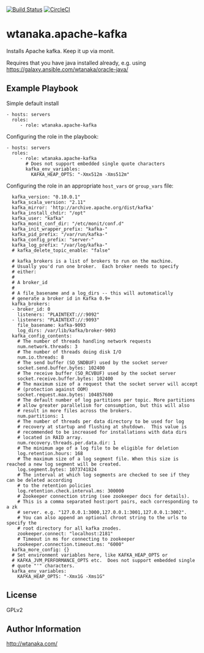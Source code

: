 [![Build Status](https://travis-ci.org/wtanaka/ansible-role-apache-kafka.svg?branch=master)](https://travis-ci.org/wtanaka/ansible-role-apache-kafka)
[![CircleCI](https://circleci.com/gh/wtanaka/ansible-role-apache-kafka.svg?style=svg)](https://circleci.com/gh/wtanaka/ansible-role-apache-kafka)

wtanaka.apache-kafka
====================

Installs Apache kafka.  Keep it up via monit.

Requires that you have java installed already, e.g. using
https://galaxy.ansible.com/wtanaka/oracle-java/

Example Playbook
----------------

Simple default install


    - hosts: servers
      roles:
         - role: wtanaka.apache-kafka

Configuring the role in the playbook:

    - hosts: servers
      roles:
         - role: wtanaka.apache-kafka
           # Does not support embedded single quote characters
           kafka_env_variables:
             KAFKA_HEAP_OPTS: "-Xmx512m -Xms512m"

Configuring the role in an appropriate `host_vars` or `group_vars` file:

      kafka_version: "0.10.0.1"
      kafka_scala_version: "2.11"
      kafka_mirror: 'http://archive.apache.org/dist/kafka'
      kafka_install_chdir: "/opt"
      kafka_user: "kafka"
      kafka_monit_conf_dir: "/etc/monit/conf.d"
      kafka_init_wrapper_prefix: "kafka-"
      kafka_pid_prefix: "/var/run/kafka-"
      kafka_config_prefix: "server-"
      kafka_log_prefix: "/var/log/kafka-"
      # kafka_delete_topic_enable: "false"

      # kafka_brokers is a list of brokers to run on the machine.
      # Usually you'd run one broker.  Each broker needs to specify
      # either:
      #
      # A broker_id
      #
      # A file_basename and a log_dirs -- this will automatically
      # generate a broker id in Kafka 0.9+
      kafka_brokers:
      - broker_id: 0
        listeners: "PLAINTEXT://:9092"
      - listeners: "PLAINTEXT://:9093"
        file_basename: kafka-9093
        log_dirs: /var/lib/kafka/broker-9093
      kafka_config_contents:
        # The number of threads handling network requests
        num.network.threads: 3
        # The number of threads doing disk I/O
        num.io.threads: 8
        # The send buffer (SO_SNDBUF) used by the socket server
        socket.send.buffer.bytes: 102400
        # The receive buffer (SO_RCVBUF) used by the socket server
        socket.receive.buffer.bytes: 102400
        # The maximum size of a request that the socket server will accept
        # (protection against OOM)
        socket.request.max.bytes: 104857600
        # The default number of log partitions per topic. More partitions
        # allow greater parallelism for consumption, but this will also
        # result in more files across the brokers.
        num.partitions: 1
        # The number of threads per data directory to be used for log
        # recovery at startup and flushing at shutdown.  This value is
        # recommended to be increased for installations with data dirs
        # located in RAID array.
        num.recovery.threads.per.data.dir: 1
        # The minimum age of a log file to be eligible for deletion
        log.retention.hours: 168
        # The maximum size of a log segment file. When this size is reached a new log segment will be created.
        log.segment.bytes: 1073741824
        # The interval at which log segments are checked to see if they can be deleted according
        # to the retention policies
        log.retention.check.interval.ms: 300000
        # Zookeeper connection string (see zookeeper docs for details).
        # This is a comma separated host:port pairs, each corresponding to a zk
        # server. e.g. "127.0.0.1:3000,127.0.0.1:3001,127.0.0.1:3002".
        # You can also append an optional chroot string to the urls to specify the
        # root directory for all kafka znodes.
        zookeeper.connect: "localhost:2181"
        # Timeout in ms for connecting to zookeeper
        zookeeper.connection.timeout.ms: "6000"
      kafka_more_config: {}
      # Set environment variables here, like KAFKA_HEAP_OPTS or
      # KAFKA_JVM_PERFORMANCE_OPTS etc.  Does not support embedded single
      # quote "'" characters.
      kafka_env_variables:
        KAFKA_HEAP_OPTS: "-Xmx1G -Xms1G"

License
-------

GPLv2

Author Information
------------------

http://wtanaka.com/

